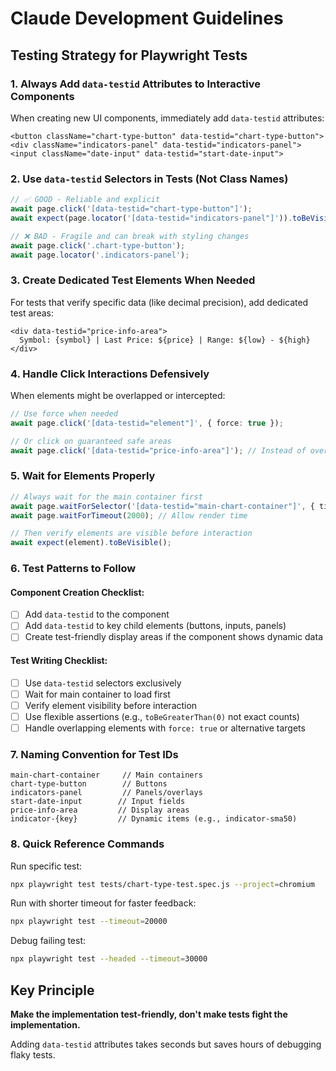 # Claude Development Guidelines

## Testing Strategy for Playwright Tests

### 1. Always Add `data-testid` Attributes to Interactive Components
When creating new UI components, immediately add `data-testid` attributes:
```tsx
<button className="chart-type-button" data-testid="chart-type-button">
<div className="indicators-panel" data-testid="indicators-panel">
<input className="date-input" data-testid="start-date-input">
```

### 2. Use `data-testid` Selectors in Tests (Not Class Names)
```typescript
// ✅ GOOD - Reliable and explicit
await page.click('[data-testid="chart-type-button"]');
await expect(page.locator('[data-testid="indicators-panel"]')).toBeVisible();

// ❌ BAD - Fragile and can break with styling changes
await page.click('.chart-type-button');
await page.locator('.indicators-panel');
```

### 3. Create Dedicated Test Elements When Needed
For tests that verify specific data (like decimal precision), add dedicated test areas:
```tsx
<div data-testid="price-info-area">
  Symbol: {symbol} | Last Price: ${price} | Range: ${low} - ${high}
</div>
```

### 4. Handle Click Interactions Defensively
When elements might be overlapped or intercepted:
```typescript
// Use force when needed
await page.click('[data-testid="element"]', { force: true });

// Or click on guaranteed safe areas
await page.click('[data-testid="price-info-area"]'); // Instead of overlapped areas
```

### 5. Wait for Elements Properly
```typescript
// Always wait for the main container first
await page.waitForSelector('[data-testid="main-chart-container"]', { timeout: 10000 });
await page.waitForTimeout(2000); // Allow render time

// Then verify elements are visible before interaction
await expect(element).toBeVisible();
```

### 6. Test Patterns to Follow

#### Component Creation Checklist:
- [ ] Add `data-testid` to the component
- [ ] Add `data-testid` to key child elements (buttons, inputs, panels)
- [ ] Create test-friendly display areas if the component shows dynamic data

#### Test Writing Checklist:
- [ ] Use `data-testid` selectors exclusively
- [ ] Wait for main container to load first
- [ ] Verify element visibility before interaction
- [ ] Use flexible assertions (e.g., `toBeGreaterThan(0)` not exact counts)
- [ ] Handle overlapping elements with `force: true` or alternative targets

### 7. Naming Convention for Test IDs
```
main-chart-container     // Main containers
chart-type-button        // Buttons
indicators-panel         // Panels/overlays
start-date-input        // Input fields
price-info-area         // Display areas
indicator-{key}         // Dynamic items (e.g., indicator-sma50)
```

### 8. Quick Reference Commands

Run specific test:
```bash
npx playwright test tests/chart-type-test.spec.js --project=chromium
```

Run with shorter timeout for faster feedback:
```bash
npx playwright test --timeout=20000
```

Debug failing test:
```bash
npx playwright test --headed --timeout=30000
```

## Key Principle
**Make the implementation test-friendly, don't make tests fight the implementation.**

Adding `data-testid` attributes takes seconds but saves hours of debugging flaky tests.